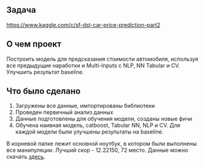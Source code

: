 ## Задача
https://www.kaggle.com/c/sf-dst-car-price-prediction-part2

## О чем проект
Построить модель для предсказания стоимости автомобиля, используя все предыдущие наработки и Multi-Inputs с NLP, NN Tabular и CV. Улучшить результат baseline.

## Что было сделано
1. Загружены все данные, импортированы библиотеки
2. Проведен первичный анализ данных
3. Данные подготовлены для обучения модели, созданы новые фичи
4. Обучена наивная модель, catboost, Tabular NN, NLP и CV. Для каждой модели были улучшены результаты на baseline.

В корневой папке лежит основной ноутбук, в котором были выполнены все манипуляции. Лучший скор - 12.22150, 72 место.
Данные можно скачать [здесь](https://www.kaggle.com/c/sf-dst-car-price-prediction-part2/data).
